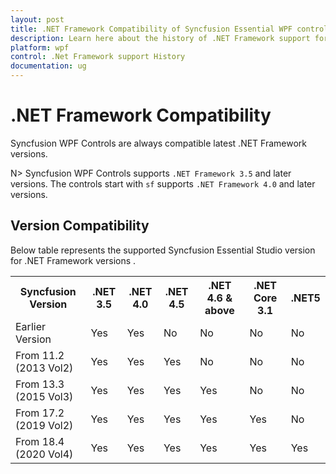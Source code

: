 ```yaml
---
layout: post
title: .NET Framework Compatibility of Syncfusion Essential WPF controls
description: Learn here about the history of .NET Framework support for the Syncfusion Essential Studio WPF controls
platform: wpf
control: .Net Framework support History
documentation: ug
---
```

# .NET Framework Compatibility

Syncfusion WPF Controls are always compatible latest .NET Framework versions. 

N> Syncfusion WPF Controls supports `.NET Framework 3.5` and later versions. The controls start with `sf` supports `.NET Framework 4.0` and later versions.

## Version Compatibility

Below table represents the supported Syncfusion Essential Studio version for .NET Framework versions .

<table>
<tr>
<th>Syncfusion Version<br/></th>
<th>.NET 3.5<br/></th>
<th>.NET 4.0<br/></th>
<th>.NET 4.5<br/></th>
<th>.NET 4.6 & above<br/></th>
<th>.NET Core 3.1<br/></th>
<th>.NET5<br/></th>
</tr>

<tr>
<td>Earlier Version<br/></td>
<td>Yes<br/></td>
<td>Yes<br/></td>
<td>No<br/></td>
<td>No<br/></td>
<td>No<br/></td>
<td>No<br/></td>
</tr>

<tr>
<td>
From 11.2 (2013 Vol2) <br/></td><td>
Yes<br/></td><td>
Yes<br/></td><td>
Yes<br/></td><td>
No<br/></td><td>
No<br/></td><td>
No<br/></td>
</tr>

<tr>
<td>
From 13.3 (2015 Vol3) <br/></td><td>
Yes<br/></td><td>
Yes<br/></td><td>
Yes<br/></td><td>
Yes<br/></td><td>
No<br/></td><td>
No<br/></td>
</tr>

<tr>
<td>
From 17.2 (2019 Vol2) <br/></td><td>
Yes<br/></td><td>
Yes<br/></td><td>
Yes<br/></td><td>
Yes<br/></td><td>
Yes<br/></td><td>
No<br/></td>
</tr>

<tr>
<td>
From 18.4 (2020 Vol4) <br/></td><td>
Yes<br/></td><td>
Yes<br/></td><td>
Yes<br/></td><td>
Yes<br/></td><td>
Yes<br/></td><td>
Yes<br/></td>
</tr>

</table>